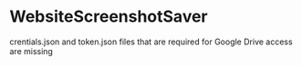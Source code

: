 # WebsiteScreenshotSaver

crentials.json and token.json files that are required for Google Drive access are missing
